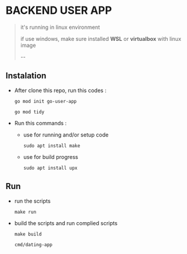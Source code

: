# BACKEND USER APP

> it's running in linux environment
> 
> if use windows, make sure installed __WSL__ or __virtualbox__ with linux image
>
> --

## Instalation

- After clone this repo, run this codes :

    `go mod init go-user-app`
    
    `go mod tidy`
- Run this commands :

    - use for running and/or setup code 
    
        `sudo apt install make`

    - use for build progress 
        
        `sudo apt install upx`

## Run

- run the scripts

    `make run`

- build the scripts and run complied scripts

    `make build`

    `cmd/dating-app`
